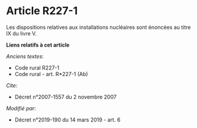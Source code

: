 # Article R227-1

Les dispositions relatives aux installations nucléaires sont énoncées au titre IX du livre V.

**Liens relatifs à cet article**

_Anciens textes_:

  - Code rural R227-1
  - Code rural - art. R*227-1 (Ab)

_Cite_:

  - Décret n°2007-1557 du 2 novembre 2007

_Modifié par_:

  - Décret n°2019-190 du 14 mars 2019 - art. 6
